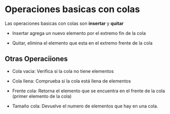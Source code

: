 # Operaciones basicas con colas

Las operaciones basicas con colas son **insertar** y **quitar**

- Insertar agrega un nuevo elemento por el extremo fin de la cola

- Quitar, elimina el elemento que esta en el extremo frente de la cola

## Otras Operaciiones

- Cola vacia: Verifica si la cola no tiene elementos

- Cola llena: Comprueba si la cola está llena de elementos

- Frente cola: Retorna el elemento que se encuentra en el frente de la cola (primer elemento de la cola)

- Tamaño cola: Devuelve el numero de elementos que hay en una cola.
